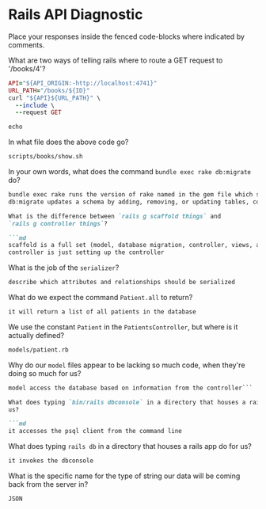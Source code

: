 # Rails API Diagnostic

Place your responses inside the fenced code-blocks where indicated by comments.


What are two ways of telling rails where to route a GET request to '/books/4'?

```rb
API="${API_ORIGIN:-http://localhost:4741}"
URL_PATH="/books/${ID}"
curl "${API}${URL_PATH}" \
  --include \
  --request GET

echo

```

In what file does the above code go?

```md
scripts/books/show.sh
```

In your own words, what does the command `bundle exec rake db:migrate` do?

```md
bundle exec rake runs the version of rake named in the gem file which solves dependencies
db:migrate updates a schema by adding, removing, or updating tables, columns, or entries```

What is the difference between `rails g scaffold things` and
`rails g controller things`?

```md
scaffold is a full set (model, database migration, controller, views, and test suite)
controller is just setting up the controller
```

What is the job of the `serializer`?

```md
describe which attributes and relationships should be serialized
```

What do we expect the command `Patient.all` to return?

```md
it will return a list of all patients in the database
```

We use the constant `Patient` in the `PatientsController`, but where is it
actually defined?

```md
models/patient.rb
```

Why do our `model` files appear to be lacking so much code, when they're doing
so much for us?

```md
model access the database based on information from the controller```

What does typing `bin/rails dbconsole` in a directory that houses a rails app do for
us?

```md
it accesses the psql client from the command line
```

What does typing `rails db` in a directory that houses a rails app do for us?

```md
it invokes the dbconsole
```

What is the specific name for the type of string our data will be coming back
from the server in?

```md
JSON
```
